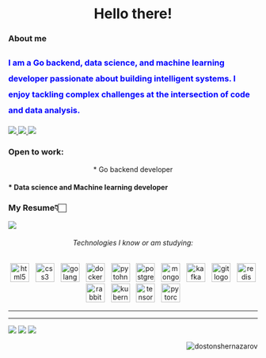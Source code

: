 <h1 align="center"> Hello there! </h1>

### About me

<p align="justify">
  <h3 style="color: blue; line-height: 32px; ">I am a Go backend, data science, and machine learning developer passionate about building intelligent systems. I enjoy tackling complex challenges at the intersection of code and data analysis.</h3>
  <p align="left">
    <a href="https://www.instagram.com/doston_shernazarov_/" alt="Instagram"> <img src="https://img.shields.io/badge/-Instagram-DF0174?style=for-the-badge&logo=instagram&logoColor=white&link=https://www.instagram.com/doston_shernazarov_/"/> </a>
    <a href="https://www.linkedin.com/in/doston-shernazarov" target="_blank" alt="Linkedin"> <img src="https://img.shields.io/badge/-Linkedin-0e76a8?style=for-the-badge&logo=Linkedin&logoColor=white&link=https://www.linkedin.com/in/dostonshernazarov" /> </a>
    <a href = "mailto:dostonshernazarov2001@gmail.com"> <img src="https://img.shields.io/badge/-Gmail-%23EA4335?style=for-the-badge&logo=gmail&logoColor=white" target="_blank"> </a>
  </p>
    <h3>Open to work:</h3>
  <p align="center">
    <a>  * Go backend developer</a>
    <h4>  * Data science and Machine learning developer</h4>
  </p>
  
  <h3>My Resume👇🏻</h3>
  
  <a  href="https://drive.google.com/file/d/1BTh21HAzRZGFf-kZAtFdQpKGuArgK1o9/view?usp=sharing"  alt="My Resume">  
    <img src="https://img.shields.io/badge/Standard%20Resume-2A3FFB.svg?style=for-the-badge&logo=Standard-Resume&logoColor=white" />
     </a>
   

</p>

<h6 align="center">Technologies I know or am studying:</h6>

###

<div align="center">
  <img src="https://skillicons.dev/icons?i=html" height="38" alt="html5 logo"  />
  <img width="5" />
  <img src="https://cdn.jsdelivr.net/gh/devicons/devicon/icons/css3/css3-original.svg" height="38" alt="css3 logo"  />
  <img width="5" />
  <img src="https://skillicons.dev/icons?i=golang" height="38" alt="golang logo"  />
  <img width="5" />
  <img src="https://skillicons.dev/icons?i=py" height="38" alt="docker logo"  />
  <img width="5" />
  <img src="https://skillicons.dev/icons?i=docker" height="38" alt="pytohn logo"  />
  <img width="5" />
  <img src="https://skillicons.dev/icons?i=postgres" height="38" alt="postgres logo"  />
  <img width="5" />
  <img src="https://skillicons.dev/icons?i=mongo" height="38" alt="mongo logo"  />
  <img width="5" />
  <img src="https://skillicons.dev/icons?i=kafka" height="38" alt="kafka logo"  />
  <img width="5" />
  <img src="https://cdn.jsdelivr.net/gh/devicons/devicon/icons/git/git-original.svg" height="38" alt="git logo"  />
  <img width="5" />
  <img src="https://skillicons.dev/icons?i=redis" height="38" alt="redis logo"  />
  <img width="5" />
  <img src="https://skillicons.dev/icons?i=rabbitmq" height="38" alt="rabbitmq logo"  />
  <img width="5" />
  <img src="https://skillicons.dev/icons?i=kubernetes" height="38" alt="kubernetes logo"  />
  <img width="5" />
  <img src="https://skillicons.dev/icons?i=tensorflow" height="38" alt="tensorflow logo"  />
  <img width="5" />
  <img src="https://skillicons.dev/icons?i=pytorch" height="38" alt="pytorch logo"  />
  <img width="5" />
</div>
<hr>

<hr>


![](http://github-profile-summary-cards.vercel.app/api/cards/profile-details?username=dostonshernazarov&theme=cobalt2)
![](http://github-profile-summary-cards.vercel.app/api/cards/repos-per-language?username=dostonshernazarov&theme=cobalt2) ![](http://github-profile-summary-cards.vercel.app/api/cards/most-commit-language?username=dostonshernazarov&theme=cobalt2)


<div>
  <img align="right" src="https://komarev.com/ghpvc/?username=dostonshernazarov&style=for-the-badge" alt="dostonshernazarov" />
</div>
